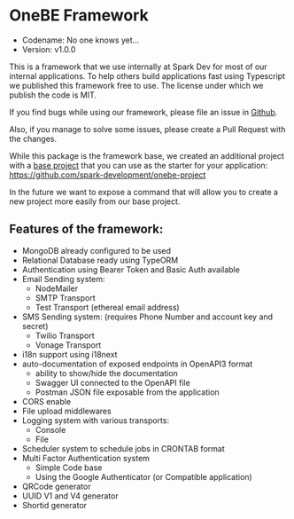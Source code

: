 # OneBE Framework

- Codename: No one knows yet...
- Version: v1.0.0

This is a framework that we use internally at Spark Dev for most of our internal applications. To help others build
applications fast using Typescript we published this framework free to use. The license under which we publish the code
is MIT.

If you find bugs while using our framework, please file an issue in
[Github](https://github.com/spark-development/onebe/issues).

Also, if you manage to solve some issues, please create a Pull Request with the changes.

While this package is the framework base, we created an additional project with
a [base project](https://github.com/spark-development/onebe-project) that you can use as the starter for your
application: https://github.com/spark-development/onebe-project

In the future we want to expose a command that will allow you to create a new project more easily from our base project.

## Features of the framework:

- MongoDB already configured to be used
- Relational Database ready using TypeORM
- Authentication using Bearer Token and Basic Auth available
- Email Sending system:
  - NodeMailer
  - SMTP Transport
  - Test Transport (ethereal email address)
- SMS Sending system: (requires Phone Number and account key and secret)
  - Twilio Transport
  - Vonage Transport
- i18n support using i18next
- auto-documentation of exposed endpoints in OpenAPI3 format
  - ability to show/hide the documentation
  - Swagger UI connected to the OpenAPI file
  - Postman JSON file exposable from the application
- CORS enable
- File upload middlewares
- Logging system with various transports:
  - Console
  - File
- Scheduler system to schedule jobs in CRONTAB format
- Multi Factor Authentication system
  - Simple Code base
  - Using the Google Authenticator (or Compatible application)
- QRCode generator
- UUID V1 and V4 generator
- Shortid generator


